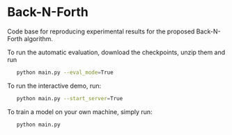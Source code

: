 # Back-N-Forth
Code base for reproducing experimental results for the proposed Back-N-Forth algorithm.

To run the automatic evaluation, download the checkpoints, unzip them and run
```bash
   python main.py --eval_mode=True
```

To run the interactive demo, run:
```bash
   python main.py --start_server=True
```

To train a model on your own machine, simply run:
```bash
   python main.py
```

